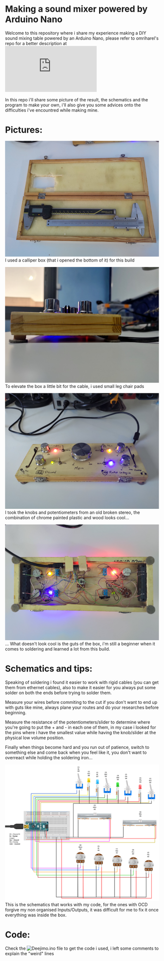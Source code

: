 # Making a sound mixer powered by Arduino Nano
Welcome to this repository where i share my experience making a DIY sound mixing table powered by an Arduino Nano, please refer to omriharel's repo for a better description at ![Deej repo](https://github.com/omriharel/deej/blob/master/community.md)

In this repo i'll share some picture of the result, the schematics and the program to make your own, i'll also give you some advices onto the difficulties i've encountred while making mine.

# Pictures:
![Box Used](https://raw.githubusercontent.com/misterimo/deej/main/Pictures/box%20used.jpg?token=AR5P3NKYYGHY6X73545OVD27YZ7DI) I used a calliper box (that i opened the bottom of it) for this build

![Side view](https://raw.githubusercontent.com/misterimo/deej/main/Pictures/side%20view.jpg?token=AR5P3NPEZDWMC7XPHRDFJXC7YZ7WA) To elevate the box a little bit for the cable, i used small leg chair pads

![Top view](https://raw.githubusercontent.com/misterimo/deej/main/Pictures/top%20view.jpg?token=AR5P3NPMFRH27XVUEBLFT3S7YZ76G) I took the knobs and potentiometers from an old broken stereo, the combination of chrome painted plastic and wood looks cool...

![guts](https://raw.githubusercontent.com/misterimo/deej/main/Pictures/guts.jpg?token=AR5P3NN56DBHZFUHMM2LP4S7Y2AFI) ... What doesn't look cool is the guts of the box, i'm still a beginner when it comes to soldering and learned a lot from this build.

# Schematics and tips:
Speaking of soldering i found it easier to work with rigid cables (you can get them from ethernet cables), also to make it easier for you always put some solder on both the ends before trying to solder them.

Measure your wires before commiting to the cut if you don't want to end up with guts like mine, always plane your routes and do your researches before beginning.

Measure the resistance of the potentiometers/slider to determine where you're going to put the + and - in each one of them, in my case i looked for the pins where i have the smallest value while having the knob/slider at the physical low volume position.

Finally when things become hard and you run out of patience, switch to something else and come back when you feel like it, you don't want to overreact while holding the soldering iron...

![Schematic](https://raw.githubusercontent.com/misterimo/deej/main/schematics%20v2.jpg?token=AR5P3NNWJIV7XT7YMHFCVIS7Y2BI6) This is the schematics that works with my code, for the ones with OCD forgive my non organised Inputs/Outputs, it was difficult for me to fix it once everything was inside the box.


# Code:
Check the ![Deejimo.ino](https://github.com/misterimo/deej/blob/main/Deejimo.ino) file to get the code i used, i left some comments to explain the "weird" lines
